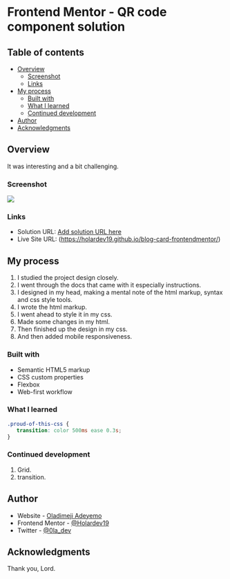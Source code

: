 # Frontend Mentor - QR code component solution



## Table of contents

- [Overview](#overview)
  - [Screenshot](#screenshot)
  - [Links](#links)
- [My process](#my-process)
  - [Built with](#built-with)
  - [What I learned](#what-i-learned)
  - [Continued development](#continued-development)
- [Author](#author)
- [Acknowledgments](#acknowledgments)



## Overview
It was interesting and a bit challenging.


### Screenshot

![]("/blog_screenshot.jpeg")





### Links

- Solution URL: [Add solution URL here](https://your-solution-url.com)
- Live Site URL: (https://holardev19.github.io/blog-card-frontendmentor/)

## My process
1. I studied the project design closely.
2. I went through the docs that came with it especially instructions.
3. I designed in my head, making a mental note of the html markup, syntax and css style tools.
4. I wrote the html markup.
5. I went ahead to style it in my css.
6. Made some changes in my html.
7. Then finished up the design in my css.
8. And then added mobile responsiveness.

### Built with

- Semantic HTML5 markup
- CSS custom properties
- Flexbox
- Web-first workflow


### What I learned


```css
.proud-of-this-css {
   transition: color 500ms ease 0.3s;
}
```


### Continued development

1. Grid.
2. transition.




## Author

- Website - [Oladimeji Adeyemo](https://github.com/Holardev19)
- Frontend Mentor - [@Holardev19](https://www.frontendmentor.io/profile/Holardev19)
- Twitter - [@0la_dev](https://twitter.com/FrontendTitan)

## Acknowledgments

Thank you, Lord.
